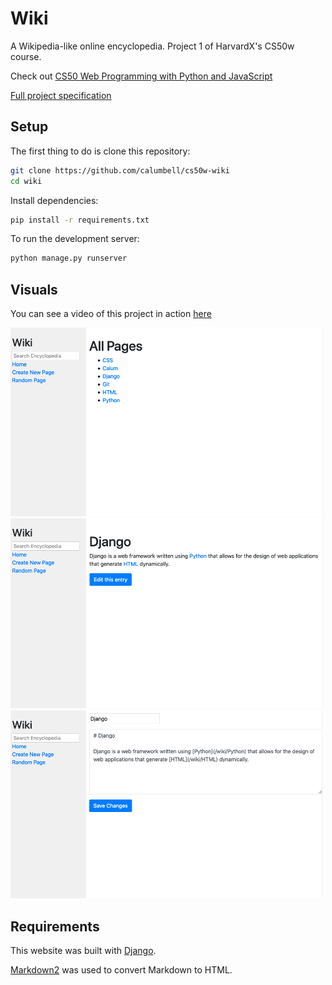 # Wiki

A Wikipedia-like online encyclopedia. Project 1 of HarvardX's CS50w course.

Check out [CS50 Web Programming with Python and JavaScript](https://courses.edx.org/courses/course-v1:HarvardX+CS50W+Web/course/)

[Full project specification](https://cs50.harvard.edu/web/2020/projects/1/wiki/)

## Setup

The first thing to do is clone this repository:

```bash
git clone https://github.com/calumbell/cs50w-wiki
cd wiki
```

Install dependencies:
```bash
pip install -r requirements.txt
```

To run the development server:
```bash
python manage.py runserver
```
## Visuals

You can see a video of this project in action [here](https://youtu.be/E6gnUUYNTs0)

<img src="screenshots/wiki-ss-index.png" width=500 />
<img src="screenshots/wiki-ss-entry.png" width=500 />
<img src="screenshots/wiki-ss-edit.png" width=500 />


## Requirements

This website was built with [Django](https://github.com/django/django).

[Markdown2](https://github.com/trentm/python-markdown2) was used to convert Markdown to HTML.
